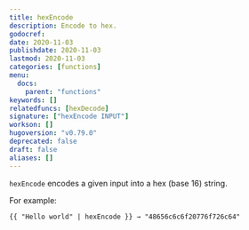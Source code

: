 ```yaml
---
title: hexEncode
description: Encode to hex.
godocref:
date: 2020-11-03
publishdate: 2020-11-03
lastmod: 2020-11-03
categories: [functions]
menu:
  docs:
    parent: "functions"
keywords: []
relatedfuncs: [hexDecode]
signature: ["hexEncode INPUT"]
workson: []
hugoversion: "v0.79.0"
deprecated: false
draft: false
aliases: []
---
```


`hexEncode` encodes a given input into a hex (base 16) string.

For example:

```
{{ "Hello world" | hexEncode }} → "48656c6c6f20776f726c64"
```
